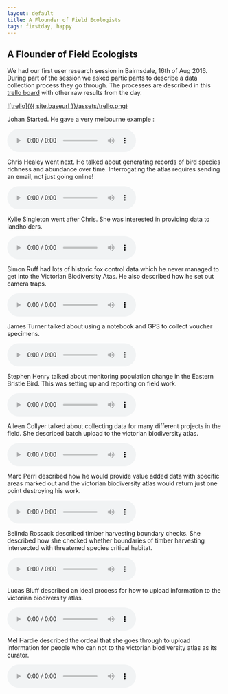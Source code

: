 ```yaml
---
layout: default
title: A Flounder of Field Ecologists
tags: firstday, happy
---
```


## A Flounder of Field Ecologists

We had our first user research session in Bairnsdale, 16th of Aug 2016. During part of the session we asked participants to describe a data collection process they go through.
The processes are described in this [trello board](https://trello.com/b/G9BBSMcZ/bairnsdale-gippsland-region-users-workshop) with other raw results from the day.

[![trello]({{ site.baseurl }}/assets/trello.png)](https://trello.com/b/G9BBSMcZ/bairnsdale-gippsland-region-users-workshopA-Flounder-of-Field-Ecologists)


Johan Started. He gave a very melbourne example :

<audio controls="controls" preload="metadata">
  Your browser does not support the <code>audio</code> element.
  <source src="{{ site.baseurl }}/assets/audio/bairnsdale/JohanCodinha.mp3" type="audio/mp3">
</audio>

Chris Healey went next. He talked about generating records of bird species richness and abundance over time. Interrogating the atlas requires sending an email, not just going online!

<audio controls="controls" preload="metadata">
  Your browser does not support the <code>audio</code> element.
  <source src="{{ site.baseurl }}/assets/audio/bairnsdale/ChrisHealey.mp3" type="audio/mp3">
</audio>

Kylie Singleton went after Chris. She was interested in providing data to landholders.

<audio controls="controls" preload="metadata">
  Your browser does not support the <code>audio</code> element.
  <source src="{{ site.baseurl }}/assets/audio/bairnsdale/KylieSingleton.mp3" type="audio/mp3">
</audio>

Simon Ruff had lots of historic fox control data which he never managed to get into the Victorian Biodiversity Atas. He also described how he set out camera traps.

<audio controls="controls" preload="metadata">
  Your browser does not support the <code>audio</code> element.
  <source src="{{ site.baseurl }}/assets/audio/bairnsdale/SimonRuff.mp3" type="audio/mp3">
</audio>

James Turner talked about using a notebook and GPS to collect voucher specimens.

<audio controls="controls" preload="metadata">
  Your browser does not support the <code>audio</code> element.
  <source src="{{ site.baseurl }}/assets/audio/bairnsdale/JamesTurner.mp3" type="audio/mp3">
</audio>

Stephen Henry talked about monitoring population change in the Eastern Bristle Bird. This was setting up and reporting on field work.

<audio controls="controls" preload="metadata">
  Your browser does not support the <code>audio</code> element.
  <source src="{{ site.baseurl }}/assets/audio/bairnsdale/StephenHenry.mp3" type="audio/mp3">
</audio>

Aileen Collyer talked about collecting data for many different projects in the field. She described batch upload to the victorian biodiversity atlas.

<audio controls="controls" preload="metadata">
  Your browser does not support the <code>audio</code> element.
  <source src="{{ site.baseurl }}/assets/audio/bairnsdale/AileenCollyer.mp3" type="audio/mp3">
</audio>

Marc Perri described how he would provide value added data with specific areas marked out and the victorian biodiversity atlas would return just one point destroying his work.

<audio controls="controls" preload="metadata">
  Your browser does not support the <code>audio</code> element.
  <source src="{{ site.baseurl }}/assets/audio/bairnsdale/MarcPerri.mp3" type="audio/mp3">
</audio>

Belinda Rossack described timber harvesting boundary checks. She described how she checked whether boundaries of timber harvesting intersected with threatened species critical habitat.

<audio controls="controls" preload="metadata">
  Your browser does not support the <code>audio</code> element.
  <source src="{{ site.baseurl }}/assets/audio/bairnsdale/BelindaRossack.mp3" type="audio/mp3">
</audio>

Lucas Bluff described an ideal process for how to upload information to the victorian biodiversity atlas.

<audio controls="controls" preload="metadata">
  Your browser does not support the <code>audio</code> element.
  <source src="{{ site.baseurl }}/assets/audio/bairnsdale/LucasBluff.mp3" type="audio/mp3">
</audio>

Mel Hardie described the ordeal that she goes through to upload information for people who can not to the victorian biodiversity atlas as its curator.

<audio controls="controls" preload="metadata">
  Your browser does not support the <code>audio</code> element.
  <source src="{{ site.baseurl }}/assets/audio/bairnsdale/MelHardie.mp3" type="audio/mp3">
</audio>


